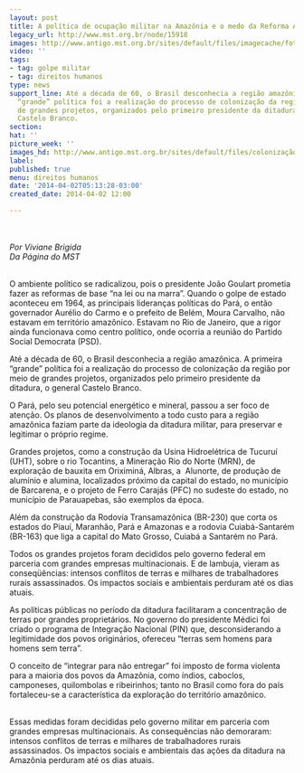 ```yaml
---
layout: post
title: A política de ocupação militar na Amazônia e o medo da Reforma Agrária
legacy_url: http://www.mst.org.br/node/15918
images: http://www.antigo.mst.org.br/sites/default/files/imagecache/foto_destaque/colonização.jpg
video: ''
tags:
- tag: golpe militar
- tag: direitos humanos
type: news
support_line: Até a década de 60, o Brasil desconhecia a região amazônica. A primeira
  “grande” política foi a realização do processo de colonização da região por meio
  de grandes projetos, organizados pelo primeiro presidente da ditadura, o general
  Castelo Branco.
section: 
hat: ''
picture_week: ''
images_hd: http://www.antigo.mst.org.br/sites/default/files/colonização.jpg
label: 
published: true
menu: direitos humanos
date: '2014-04-02T05:13:28-03:00'
created_date: 2014-04-02 12:00

---
```

<p class="MsoNormal"><em><br><br>Por Viviane Brigida<br></em><em>Da Página do MST</em></p><p class="MsoNormal"><br>O ambiente político se radicalizou, pois o presidente João Goulart prometia fazer as reformas de base “na lei ou na marra”. Quando o golpe de estado aconteceu em 1964, as principais lideranças políticas do Pará, o então governador Aurélio do Carmo e o prefeito de Belém, Moura Carvalho, não estavam em território amazônico. Estavam no Rio de Janeiro, que a rigor ainda funcionava como centro político, onde ocorria a reunião do Partido Social Democrata (PSD).</p><p class="MsoNormal">Até a década de 60, o Brasil desconhecia a região amazônica. A primeira “grande” política foi a realização do processo de colonização da região por meio de grandes projetos, organizados pelo primeiro presidente da ditadura, o general Castelo Branco.</p><p class="MsoNormal">O Pará, pelo seu potencial energético e mineral, passou a ser foco de atenção. Os planos de desenvolvimento a todo custo para a região amazônica faziam parte da ideologia da ditadura militar, para preservar e legitimar o próprio regime.</p><p class="MsoNormal">Grandes projetos, como a construção da Usina Hidroelétrica de Tucuruí (UHT), sobre o rio Tocantins, a Mineração Rio do Norte (MRN), de exploração de bauxita em Oriximiná, Albras, a&nbsp; Alunorte, de produção de alumínio e alumina, localizados próximo da capital do estado, no município de Barcarena, e o projeto de Ferro Carajás (PFC) no sudeste do estado, no município de Parauapebas, são exemplos da época.</p><p class="MsoNormal">Além da construção da Rodovia Transamazônica (BR-230) que corta os estados do Piauí, Maranhão, Pará e Amazonas e a rodovia Cuiabá-Santarém (BR-163) que liga a capital do Mato Grosso, Cuiabá a Santarém no Pará.</p><p class="MsoNormal">Todos os grandes projetos foram decididos pelo governo federal em parceria com grandes empresas multinacionais. E de lambuja, vieram as conseqüências: intensos conflitos de terras e milhares de trabalhadores rurais assassinados. Os impactos sociais e ambientais perduram até os dias atuais.</p><p class="MsoNormal">As políticas públicas no período da ditadura facilitaram a concentração de terras por grandes proprietários. No governo do presidente Médici foi criado o programa de Integração Nacional (PIN) que, desconsiderando a legitimidade dos povos originários, ofereceu “terras sem homens para homens sem terra”.</p><p class="MsoNormal">O conceito de “integrar para não entregar” foi imposto de forma violenta para a maioria dos povos da Amazônia, como índios, caboclos, camponeses, quilombolas e ribeirinhos; tanto no Brasil como fora do país fortaleceu-se a característica da exploração do território amazônico.</p><p><br>Essas medidas foram decididas pelo governo militar em parceria com grandes empresas multinacionais. As consequências não demoraram: intensos conflitos de terras e milhares de trabalhadores rurais assassinados. Os impactos sociais e ambientais das ações da ditadura na Amazônia perduram até os dias atuais.</p><p class="MsoNormal">&nbsp;</p>
